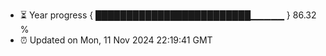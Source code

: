 - ⏳ Year progress { █████████████████████████▁▁▁▁▁ } 86.32 %
- ⏰ Updated on Mon, 11 Nov 2024 22:19:41 GMT

